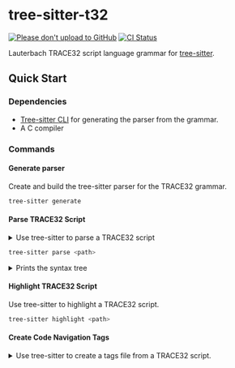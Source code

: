 # tree-sitter-t32
[![Please don't upload to GitHub](https://nogithub.codeberg.page/badge.svg)](https://nogithub.codeberg.page)
[![CI Status](https://ci.codeberg.org/api/badges/xasc/tree-sitter-t32/status.svg)](https://ci.codeberg.org/xasc/tree-sitter-t32)

Lauterbach TRACE32 script language grammar for [tree-sitter](https://github.com/tree-sitter/tree-sitter).

## Quick Start

### Dependencies

- [Tree-sitter CLI](https://github.com/tree-sitter/tree-sitter/blob/master/cli/README.md) for generating the parser from the grammar.
- A C compiler

### Commands

#### Generate parser

Create and build the tree-sitter parser for the TRACE32 grammar.
```bash
tree-sitter generate
```

#### Parse TRACE32 Script

<details>

<summary>Use tree-sitter to parse a TRACE32 script</summary>

Example:
```
; --------------------------------------------------------------------------------
; @Title: Beautify an existing PRACTICE script
; @Description:
;   Beautifies the script, fixing the CamelCasing and indentation.
; @Keywords: PRACTICE, EDIT.FORMAT, CamelCasing, indent, beautify
; @Author: MOB
; @Copyright: (C) 1989-2020 Lauterbach GmbH, licensed for use with TRACE32(R) only
; --------------------------------------------------------------------------------
; $Id: beautify.cmm 19661 2022-07-29 15:43:03Z rweiss $

PARAMETERS &script

IF "&script"==""
(
  DIALOG.File.open *.cmm
  ENTRY %LINE &script
)

IF FILE.EXIST("&script")
(
  ECHO %COLOR.GRAY "beautifying: &script"
  SETUP.EDITOR.TYPE PowerView ; required for EDIT.FORMAT
  PEDIT "&script"
  EDIT.FORMAT /Beautify
  EDIT.SAVE "&script"
  EDIT.CLOSE "&script"
  ECHO %COLOR.GREEN "beautified: &script"
)
ELSE
(
  ECHO %ERROR "Error: no such file: &script"
)

ENDDO
```
</details>

```bash
tree-sitter parse <path>
```

<details>

<summary>Prints the syntax tree</summary>

```
(script [0, 0] - [34, 0]
  (comment [0, 0] - [1, 0])
  (comment [1, 0] - [2, 0])
  (comment [2, 0] - [3, 0])
  (comment [3, 0] - [4, 0])
  (comment [4, 0] - [5, 0])
  (comment [5, 0] - [6, 0])
  (comment [6, 0] - [7, 0])
  (comment [7, 0] - [8, 0])
  (comment [8, 0] - [9, 0])
  (parameter_declaration [10, 0] - [12, 0]
    command: (identifier [10, 0] - [10, 10])
    macro: (macro [10, 11] - [10, 18]))
  (if_block [12, 0] - [18, 0]
    command: (identifier [12, 0] - [12, 2])
    condition: (binary_expression [12, 3] - [12, 16]
      left: (string [12, 3] - [12, 12]
        (macro [12, 4] - [12, 11]))
      right: (string [12, 14] - [12, 16]))
    (block [13, 0] - [18, 0]
      (command_expression [14, 2] - [15, 0]
        command: (identifier [14, 2] - [14, 18])
        arguments: (argument_list [14, 18] - [14, 24]
          (path [14, 19] - [14, 24])))
      (parameter_declaration [15, 2] - [16, 0]
        command: (identifier [15, 2] - [15, 7])
        (identifier [15, 8] - [15, 13])
        macro: (macro [15, 14] - [15, 21]))))
  (if_block [18, 0] - [33, 0]
    command: (identifier [18, 0] - [18, 2])
    condition: (call_expression [18, 3] - [18, 24]
      function: (identifier [18, 3] - [18, 13])
      arguments: (argument_list [18, 13] - [18, 24]
        (string [18, 14] - [18, 23]
          (macro [18, 15] - [18, 22]))))
    (block [19, 0] - [28, 0]
      (command_expression [20, 2] - [21, 0]
        command: (identifier [20, 2] - [20, 6])
        arguments: (argument_list [20, 6] - [20, 41]
          (identifier [20, 7] - [20, 18])
          (string [20, 19] - [20, 41]
            (macro [20, 33] - [20, 40]))))
      (command_expression [21, 2] - [22, 0]
        command: (identifier [21, 2] - [21, 19])
        arguments: (argument_list [21, 19] - [21, 29]
          (identifier [21, 20] - [21, 29]))
        (comment [21, 29] - [22, 0]))
      (command_expression [22, 2] - [23, 0]
        command: (identifier [22, 2] - [22, 7])
        arguments: (argument_list [22, 7] - [22, 17]
          (string [22, 8] - [22, 17]
            (macro [22, 9] - [22, 16]))))
      (command_expression [23, 2] - [24, 0]
        command: (identifier [23, 2] - [23, 13])
        arguments: (argument_list [23, 13] - [23, 23]
          (identifier [23, 15] - [23, 23])))
      (command_expression [24, 2] - [25, 0]
        command: (identifier [24, 2] - [24, 11])
        arguments: (argument_list [24, 11] - [24, 21]
          (string [24, 12] - [24, 21]
            (macro [24, 13] - [24, 20]))))
      (command_expression [25, 2] - [26, 0]
        command: (identifier [25, 2] - [25, 12])
        arguments: (argument_list [25, 12] - [25, 22]
          (string [25, 13] - [25, 22]
            (macro [25, 14] - [25, 21]))))
      (command_expression [26, 2] - [27, 0]
        command: (identifier [26, 2] - [26, 6])
        arguments: (argument_list [26, 6] - [26, 41]
          (identifier [26, 7] - [26, 19])
          (string [26, 20] - [26, 41]
            (macro [26, 33] - [26, 40])))))
    (else_block [28, 0] - [33, 0]
      command: (identifier [28, 0] - [28, 4])
      (block [29, 0] - [33, 0]
        (command_expression [30, 2] - [31, 0]
          command: (identifier [30, 2] - [30, 6])
          arguments: (argument_list [30, 6] - [30, 44]
            (identifier [30, 7] - [30, 13])
            (string [30, 14] - [30, 44]
              (macro [30, 36] - [30, 43])))))))
  (command_expression [33, 0] - [34, 0]
    command: (identifier [33, 0] - [33, 5])))
```
</details>

#### Highlight TRACE32 Script

Use tree-sitter to highlight a TRACE32 script.
```bash
tree-sitter highlight <path>
```

#### Create Code Navigation Tags

<details>

<summary>Use tree-sitter to create a tags file from a TRACE32 script.</summary>
```
; --------------------------------------------------------------------------------
; @Title: Example test case for Unittests
; @Description:
;   This is an example for a test case which can be executed with lbunit.cmm.
; @Keywords: lbtest test case
; @Author: MOB
; @Copyright: (C) 1989-2015 Lauterbach GmbH, licensed for use with TRACE32(R) only
; --------------------------------------------------------------------------------
; $Id: test_example.cmm 8648 2015-09-03 17:04:05Z mobermeir $

; the following block must be present in the beginning of every test case
PRIVATE &func &args &result
ENTRY &func %LINE &args
GOSUB &func &args // call subroutine and return result
ENTRY %LINE &result
ENDDO &result
; end of mandatory block

; SetupTestCase will be called once at the beginning of the test case
; It can be removed if it is not needed.
SetupTestCase:
(
  PRIVATE &date
  &date=DATE.DATE()+" "+DATE.TIME()
  PUTS "test case started at: &date"
  RETURN
)

; SetupTest will be called just before every test
; It can be removed if it is not needed.
SetupTest:
(
  ; here can be some setup
  Data.Set VM:0x0--0xFF 0xA
  RETURN
)

; All tests must start with "Test_"
Test_MyFirstTest:
(
  ; Assertions can be used:
  A_FALSE FALSE()
  A_TRUE (1.+1.==2.)
  RETURN
)

Test_MySecondTest:
(
  A_NUM_EQ 0xA Data.Byte(VM:0x0)
  A_X_PASS Data.Set VM:0x0 0xB
  A_NUM_EQ 0xB Data.Byte(VM:0x0)
  RETURN
)

Test_MyThirdTest:
(
  ; Tests can return "PASS", "FAIL" or "NOT_EXEC"
  ; (alternatively or in addition to assertions)
  IF (0xA!=Data.Byte(VM:0x0))
  (
    RETURN "FAIL"
  )
  ELSE IF (0xB==Data.Byte(VM:0x0))
  (
    RETURN "NOT_EXEC"
  )
  ELSE
  (
    RETURN "PASS"
  )
  RETURN // same as "PASS"
)

MyHelper:
(
  A_NUM_EQ 0xA Data.Byte(VM:0x10)
  RETURN
)

Test_MyFourthTest:
(
  ; tests can call helper functions
  RePeaT 2.
  (
    GOSUB MyHelper
  )
  RETURN
)

DisabledTest_MyFifthTest:
(
  ; this routine will not be executed since it doesn't start with "Test_"
  RETURN
)

; TearDownTest will be called just after every test
; It can be removed if it is not needed.
TearDownTest:
(
  ; here could be some cleanup
  Break.RESet
  RETURN
)

; TearDownTestCase will be called once at the end of the test case
; It can be removed if it is not needed.
TearDownTestCase:
(
  PRIVATE &date
  &date=DATE.DATE()+" "+DATE.TIME()
  PUTS "test case ended at: &date"
  RETURN
)
```

</details>


```bash
tree-sitter tags <path>
```

<details>

<summary>Prints a list of tags</summary>
```
func      	 | call    	ref (13, 7) - (13, 11) `GOSUB &func &args // call subroutine and return result`
SetupTestCase	 | function	def (20, 0) - (20, 13) `SetupTestCase:`
SetupTest 	 | function	def (30, 0) - (30, 9) `SetupTest:`
Test_MyFirstTest	 | function	def (38, 0) - (38, 16) `Test_MyFirstTest:`
Test_MySecondTest	 | function	def (46, 0) - (46, 17) `Test_MySecondTest:`
Test_MyThirdTest	 | function	def (54, 0) - (54, 16) `Test_MyThirdTest:`
MyHelper  	 | function	def (73, 0) - (73, 8) `MyHelper:`
Test_MyFourthTest	 | function	def (79, 0) - (79, 17) `Test_MyFourthTest:`
MyHelper  	 | call    	ref (84, 10) - (84, 18) `GOSUB MyHelper`
DisabledTest_MyFifthTest	 | function	def (89, 0) - (89, 24) `DisabledTest_MyFifthTest:`
TearDownTest	 | function	def (97, 0) - (97, 12) `TearDownTest:`
TearDownTestCase	 | function	def (106, 0) - (106, 16) `TearDownTestCase:`
```
</details>

## Syntax Highlighting

- [Neovim](https://github.com/neovim/neovim):
  [nvim-treesitter](https://github.com/nvim-treesitter/nvim-treesitter)

## References

- [PRACTICE Script Language User’s Guide](https://www.lauterbach.com/pdf/practice_user.pdf)
- [Training Script Language PRACTICE](https://www.lauterbach.com/pdf/training_practice.pdf)
- [PowerView User’s Guide](https://www.lauterbach.com/pdf/ide_user.pdf)

